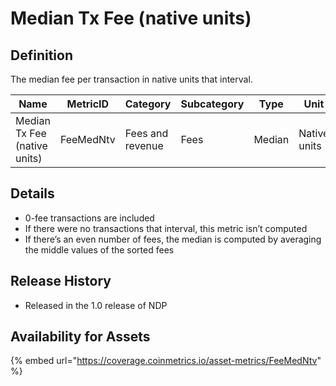 # Median Tx Fee (native units)

## Definition

The median fee per transaction in native units that interval.

| Name                         | MetricID  | Category         | Subcategory | Type   | Unit         | Interval |
| ---------------------------- | --------- | ---------------- | ----------- | ------ | ------------ | -------- |
| Median Tx Fee (native units) | FeeMedNtv | Fees and revenue | Fees        | Median | Native units | 1 day    |

## Details

* 0-fee transactions are included
* If there were no transactions that interval, this metric isn’t computed
* If there’s an even number of fees, the median is computed by averaging the middle values of the sorted fees

## Release History

* Released in the 1.0 release of NDP

## Availability for Assets

{% embed url="https://coverage.coinmetrics.io/asset-metrics/FeeMedNtv" %}
